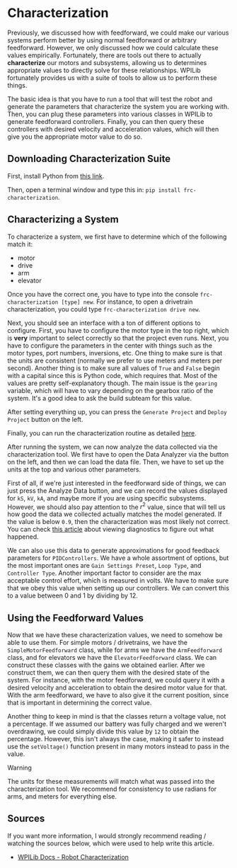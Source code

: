 # Characterization

Previously, we discussed how with feedforward, we could make our various systems perform better by using normal feedforward or arbitrary feedforward. However, we only discussed how we could calculate these values empirically. Fortunately, there are tools out there to actually **characterize** our motors and subsystems, allowing us to determines appropriate values to directly solve for these relationships. WPILib fortunately provides us with a suite of tools to allow us to perform these things.

The basic idea is that you have to run a tool that will test the robot and generate the parameters that characterize the system you are working with. Then, you can plug these parameters into various classes in WPILib to generate feedforward controllers. Finally, you can then query these controllers with desired velocity and acceleration values, which will then give you the appropriate motor value to do so.

## Downloading Characterization Suite

First, install Python from [this link](https://www.python.org/downloads/).

Then, open a terminal window and type this in: `pip install frc-characterization`.

## Characterizing a System

To characterize a system, we first have to determine which of the following match it:

* motor
* drive
* arm
* elevator

Once you have the correct one, you have to type into the console `frc-characterization [type] new`. For instance, to open a drivetrain characterization, you could type `frc-characterization drive new`.

Next, you should see an interface with a ton of different options to configure. First, you have to configure the motor type in the top right, which is **very** important to select correctly so that the project even runs. Next, you have to configure the parameters in the center with things such as the motor types, port numbers, inversions, etc. One thing to make sure is that the units are consistent (normally we prefer to use meters and meters per second). Another thing is to make sure all values of `True` and `False` begin with a capital since this is Python code, which requires that. Most of the values are pretty self-explanatory though. The main issue is the `gearing` variable, which will have to vary depending on the gearbox ratio of the system. It's a good idea to ask the build subteam for this value.

After setting everything up, you can press the `Generate Project` and `Deploy Project` button on the left.

Finally, you can run the characterization routine as detailed [here](https://docs.wpilib.org/en/stable/docs/software/wpilib-tools/robot-characterization/characterization-routine.html).

After running the system, we can now analyze the data collected via the characterization tool. We first have to open the Data Analyzer via the button on the left, and then we can load the data file. Then, we have to set up the units at the top and various other parameters.

First of all, if we're just interested in the feedforward side of things, we can just press the Analyze Data button, and we can record the values displayed for `kS`, `kV`, `kA`, and maybe more if you are using specific subsystems. However, we should also pay attention to the $r^2$ value, since that will tell us how good the data we collected actually matches the model generated. If the value is below `0.9`, then the characterization was most likely not correct. You can check [this article](https://docs.wpilib.org/en/stable/docs/software/wpilib-tools/robot-characterization/viewing-diagnostics.html) about viewing diagnostics to figure out what happened.

We can also use this data to generate approximations for good feedback parameters for `PIDControllers`. We have a whole assortment of options, but the most important ones are `Gain Settings Preset`, `Loop Type`, and `Controller Type`. Another important factor to consider are the max acceptable control effort, which is measured in volts. We have to make sure that we obey this value when setting up our controllers. We can convert this to a value between 0 and 1 by dividing by 12.

## Using the Feedforward Values

Now that we have these characterization values, we need to somehow be able to use them. For simple motors / drivetrains, we have the `SimpleMotorFeedforward` class, while for arms we have the `ArmFeedforward` class, and for elevators we have the `ElevatorFeedforward` class. We can construct these classes with the gains we obtained earlier. After we construct them, we can then query them with the desired state of the system. For instance, with the motor feedforward, we could query it with a desired velocity and acceleration to obtain the desired motor value for that. With the arm feedforward, we have to also give it the current position, since that is important in determining the correct value.

Another thing to keep in mind is that the classes return a voltage value, not a percentage. If we assumed our battery was fully charged and we weren't overdrawing, we could simply divide this value by `12` to obtain the percentage. However, this isn't always the case, making it safer to instead use the `setVoltage()` function present in many motors instead to pass in the value.

> [!WARNING]
> The units for these measurements will match what was passed into the characterization tool. We recommend for consistency to use radians for arms, and meters for everything else.

## Sources

If you want more information, I would strongly recommend reading / watching the sources below, which were used to help write this article.

* [WPILib Docs - Robot Characterization](https://docs.wpilib.org/en/stable/docs/software/wpilib-tools/robot-characterization/introduction.html)
